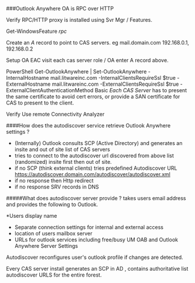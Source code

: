 

###Outlook Anywhere
OA is RPC over HTTP 

Verify RPC/HTTP proxy is installed using Svr Mgr / Features. 

Get-WindowsFeature *rpc* 

Create an *A* record to point to CAS servers. eg mail.domain.com 192.168.0.1, 192.168.0.2

Setup OA EAC visit each cas server role / OA enter A record above.

PowerShell
Get-OutlookAnywhere | Set-OutlookAnywhere -InternalHostname mail.litwareinc.com -InternalClientsRequireSsl $true -ExternalHostname mail.litwareinc.com -ExternalClientsRequireSsl $true -ExternalClientAuthenticationMethod Basic
*Each CAS Server* has to present the same certificate to avoid cert errors, or provide a SAN certificate for CAS to present to the client.

Verify 
Use remote Connectivity Analyzer

####How does the autodiscover service retrieve Outlook Anywhere settings ? 

* (Internally) Outlook consults SCP (Active Directory) and generates an insite and out of site list of CAS servers 
* tries to connect to the autodiscover url discovered from above list (randomized) insite first then out of site. 
* if no SCP (think external clients) tries predefined Autodiscover URL https://autodiscover.domain.com/autodiscover/autodiscover.xml 
* if no response then Http redirect 
* if no response SRV records in DNS 

#####What does autodiscover server provide ? 
takes users email address and provides the following to Outlook. 

*Users display name
* Separate connection settings for internal and external access 
* location of users mailbox server
* URLs for outlook services including free/busy UM OAB and Outlook Anywhere Server Settings

Autodiscover reconfigures user's outlook profile if changes are detected.

Every CAS server install generates an SCP in AD , contains authoritative list autodiscover URLS for the entire forest. 

